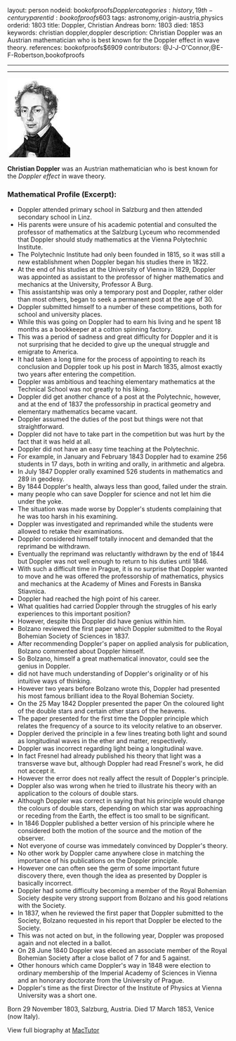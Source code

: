 layout: person
nodeid: bookofproofs$Doppler
categories: history,19th-century
parentid: bookofproofs$603
tags: astronomy,origin-austria,physics
orderid: 1803
title: Doppler, Christian Andreas
born: 1803
died: 1853
keywords: christian doppler,doppler
description: Christian Doppler was an Austrian mathematician who is best known for the Doppler effect in wave theory.
references: bookofproofs$6909
contributors: @J-J-O'Connor,@E-F-Robertson,bookofproofs

---



---

![Doppler.jpg](https://github.com/bookofproofs/bookofproofs.github.io/blob/main/_sources/_assets/images/portraits/Doppler.jpg?raw=true)

**Christian Doppler** was an Austrian mathematician who is best known for the _Doppler effect_ in wave theory.

### Mathematical Profile (Excerpt):
* Doppler attended primary school in Salzburg and then attended secondary school in Linz.
* His parents were unsure of his academic potential and consulted the professor of mathematics at the Salzburg Lyceum who recommended that Doppler should study mathematics at the Vienna Polytechnic Institute.
* The Polytechnic Institute had only been founded in 1815, so it was still a new establishment when Doppler began his studies there in 1822.
* At the end of his studies at the University of Vienna in 1829, Doppler was appointed as assistant to the professor of higher mathematics and mechanics at the University, Professor A Burg.
* This assistantship was only a temporary post and Doppler, rather older than most others, began to seek a permanent post at the age of 30.
* Doppler submitted himself to a number of these competitions, both for school and university places.
* While this was going on Doppler had to earn his living and he spent 18 months as a bookkeeper at a cotton spinning factory.
* This was a period of sadness and great difficulty for Doppler and it is not surprising that he decided to give up the unequal struggle and emigrate to America.
* It had taken a long time for the process of appointing to reach its conclusion and Doppler took up his post in March 1835, almost exactly two years after entering the competition.
* Doppler was ambitious and teaching elementary mathematics at the Technical School was not greatly to his liking.
* Doppler did get another chance of a post at the Polytechnic, however, and at the end of 1837 the professorship in practical geometry and elementary mathematics became vacant.
* Doppler assumed the duties of the post but things were not that straightforward.
* Doppler did not have to take part in the competition but was hurt by the fact that it was held at all.
* Doppler did not have an easy time teaching at the Polytechnic.
* For example, in January and February 1843 Doppler had to examine 256 students in 17 days, both in writing and orally, in arithmetic and algebra.
* In July 1847 Doppler orally examined 526 students in mathematics and 289 in geodesy.
* By 1844 Doppler's health, always less than good, failed under the strain.
* many people who can save Doppler for science and not let him die under the yoke.
* The situation was made worse by Doppler's students complaining that he was too harsh in his examining.
* Doppler was investigated and reprimanded while the students were allowed to retake their examinations.
* Doppler considered himself totally innocent and demanded that the reprimand be withdrawn.
* Eventually the reprimand was reluctantly withdrawn by the end of 1844 but Doppler was not well enough to return to his duties until 1846.
* With such a difficult time in Prague, it is no surprise that Doppler wanted to move and he was offered the professorship of mathematics, physics and mechanics at the Academy of Mines and Forests in Banska Stiavnica.
* Doppler had reached the high point of his career.
* What qualities had carried Doppler through the struggles of his early experiences to this important position?
* However, despite this Doppler did have genius within him.
* Bolzano reviewed the first paper which Doppler submitted to the Royal Bohemian Society of Sciences in 1837.
* After recommending Doppler's paper on applied analysis for publication, Bolzano commented about Doppler himself.
* So Bolzano, himself a great mathematical innovator, could see the genius in Doppler.
* did not have much understanding of Doppler's originality or of his intuitive ways of thinking.
* However two years before Bolzano wrote this, Doppler had presented his most famous brilliant idea to the Royal Bohemian Society.
* On the 25 May 1842 Doppler presented the paper On the coloured light of the double stars and certain other stars of the heavens.
* The paper presented for the first time the Doppler principle which relates the frequency of a source to its velocity relative to an observer.
* Doppler derived the principle in a few lines treating both light and sound as longitudinal waves in the ether and matter, respectively.
* Doppler was incorrect regarding light being a longitudinal wave.
* In fact Fresnel had already published his theory that light was a transverse wave but, although Doppler had read Fresnel's work, he did not accept it.
* However the error does not really affect the result of Doppler's principle.
* Doppler also was wrong when he tried to illustrate his theory with an application to the colours of double stars.
* Although Doppler was correct in saying that his principle would change the colours of double stars, depending on which star was approaching or receding from the Earth, the effect is too small to be significant.
* In 1846 Doppler published a better version of his principle where he considered both the motion of the source and the motion of the observer.
* Not everyone of course was immedately convinced by Doppler's theory.
* No other work by Doppler came anywhere close in matching the importance of his publications on the Doppler principle.
* However one can often see the germ of some important future discovery there, even though the idea as presented by Doppler is basically incorrect.
* Doppler had some difficulty becoming a member of the Royal Bohemian Society despite very strong support from Bolzano and his good relations with the Society.
* In 1837, when he reviewed the first paper that Doppler submitted to the Society, Bolzano requested in his report that Doppler be elected to the Society.
* This was not acted on but, in the following year, Doppler was proposed again and not elected in a ballot.
* On 28 June 1840 Doppler was eleced an associate member of the Royal Bohemian Society after a close ballot of 7 for and 5 against.
* Other honours which came Doppler's way in 1848 were election to ordinary membership of the Imperial Academy of Sciences in Vienna and an honorary doctorate from the University of Prague.
* Doppler's time as the first Director of the Institute of Physics at Vienna University was a short one.

Born 29 November 1803, Salzburg, Austria. Died 17 March 1853, Venice (now Italy).

View full biography at [MacTutor](https://mathshistory.st-andrews.ac.uk/Biographies/Doppler/)

